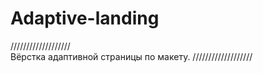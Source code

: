 # Adaptive-landing
/\/\/\/\/\/\/\/\/\/\/\/\/\/\/\/\/\/\/\
Вёрстка адаптивной страницы по макету.
\/\/\/\/\/\/\/\/\/\/\/\/\/\/\/\/\/\/\/